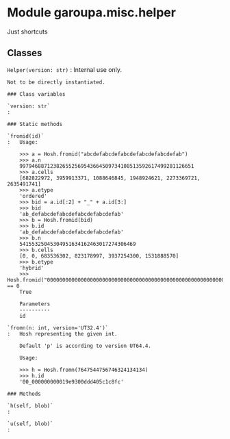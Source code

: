 Module garoupa.misc.helper
==========================
Just shortcuts

Classes
-------

`Helper(version: str)`
:   Internal use only.
    
    Not to be directly instantiated.

    ### Class variables

    `version: str`
    :

    ### Static methods

    `fromid(id)`
    :   Usage:
        
        >>> a = Hosh.fromid("abcdefabcdefabcdefabcdefabcdefab")
        >>> a.n
        997946887123826552569543664509734108513592617499281126651
        >>> a.cells
        [682822972, 3959913371, 1088646845, 1948924621, 2273369721, 2635491741]
        >>> a.etype
        'ordered'
        >>> bid = a.id[:2] + "_" + a.id[3:]
        >>> bid
        'ab_defabcdefabcdefabcdefabcdefab'
        >>> b = Hosh.fromid(bid)
        >>> b.id
        'ab_defabcdefabcdefabcdefabcdefab'
        >>> b.n
        54155325045304951634162463017274306469
        >>> b.cells
        [0, 0, 683536302, 823178997, 3937254300, 1531888570]
        >>> b.etype
        'hybrid'
        >>> Hosh.fromid("0000000000000000000000000000000000000000000000000000000000000000") == 0
        True
        
        Parameters
        ----------
        id

    `fromn(n: int, version='UT32.4')`
    :   Hosh representing the given int.
        
        Default 'p' is according to version UT64.4.
        
        Usage:
        
        >>> h = Hosh.fromn(7647544756746324134134)
        >>> h.id
        '00_000000000019e9300ddd405c1c8fc'

    ### Methods

    `h(self, blob)`
    :

    `u(self, blob)`
    :